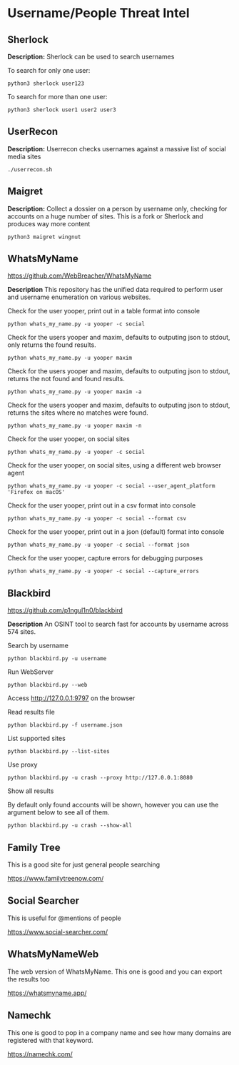 # Username/People Threat Intel

## Sherlock

**Description:** 
Sherlock can be used to search usernames

To search for only one user:

```
python3 sherlock user123
```

To search for more than one user:

```
python3 sherlock user1 user2 user3
```

## UserRecon

**Description:** 
Userrecon checks usernames against a massive list of social media sites

```
./userrecon.sh
```

## Maigret

**Description:** 
Collect a dossier on a person by username only, checking for accounts on a huge number of sites. This is a fork or Sherlock and produces way more content

```
python3 maigret wingnut
```

## WhatsMyName

https://github.com/WebBreacher/WhatsMyName

**Description**
This repository has the unified data required to perform user and username enumeration on various websites.


Check for the user yooper, print out in a table format into console

```
python whats_my_name.py -u yooper -c social
```

Check for the users yooper and maxim, defaults to outputing json to stdout, only returns the found results.

```
python whats_my_name.py -u yooper maxim
```

Check for the users yooper and maxim, defaults to outputing json to stdout, returns the not found and found results.

```
python whats_my_name.py -u yooper maxim -a
```

Check for the users yooper and maxim, defaults to outputing json to stdout, returns the sites where no matches were found.

```
python whats_my_name.py -u yooper maxim -n
```

Check for the user yooper, on social sites

```
python whats_my_name.py -u yooper -c social
```

Check for the user yooper, on social sites, using a different web browser agent

```
python whats_my_name.py -u yooper -c social --user_agent_platform 'Firefox on macOS'
```

Check for the user yooper, print out in a csv format into console

```
python whats_my_name.py -u yooper -c social --format csv
```

Check for the user yooper, print out in a json (default) format into console

```
python whats_my_name.py -u yooper -c social --format json
```

Check for the user yooper, capture errors for debugging purposes

```
python whats_my_name.py -u yooper -c social --capture_errors
```

## Blackbird

https://github.com/p1ngul1n0/blackbird

**Description**
An OSINT tool to search fast for accounts by username across 574 sites.

Search by username

```
python blackbird.py -u username
```

Run WebServer

```
python blackbird.py --web
```
Access http://127.0.0.1:9797 on the browser


Read results file

```
python blackbird.py -f username.json
```

List supported sites

```
python blackbird.py --list-sites
```

Use proxy

```
python blackbird.py -u crash --proxy http://127.0.0.1:8080
```

Show all results

By default only found accounts will be shown, however you can use the argument below to see all of them.

```
python blackbird.py -u crash --show-all
```


## Family Tree
This is a good site for just general people searching

https://www.familytreenow.com/


## Social Searcher
This is useful for @mentions of people

https://www.social-searcher.com/

## WhatsMyNameWeb

The web version of WhatsMyName. This one is good and you can export the results too

https://whatsmyname.app/

## Namechk

This one is good to pop in a company name and see how many domains are registered with that keyword. 

https://namechk.com/







